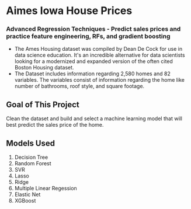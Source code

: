 # Aimes Iowa House Prices
### Advanced Regression Techniques - Predict sales prices and practice feature engineering, RFs, and gradient boosting

- The Ames Housing dataset was compiled by Dean De Cock for use in data science education. It's an incredible alternative for data scientists looking for a modernized and expanded version of the often cited Boston Housing dataset. 
- The Dataset includes information regarding 2,580 homes and 82 variables. The variables consist of information regarding the home like number of bathrooms, roof style, and square footage.

## Goal of This Project 
Clean the dataset and build and select a machine learning model that will best predict the sales price of the home.

## Models Used
1. Decision Tree
2. Random Forest
3. SVR
4. Lasso
5. Ridge
6. Multiple Linear Regession
7. Elastic Net
8. XGBoost

